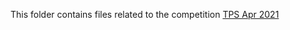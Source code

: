 This folder contains files related to the competition [TPS Apr 2021](https://www.kaggle.com/c/tabular-playground-series-apr-2021)
